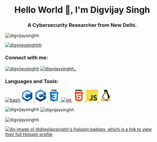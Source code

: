 <h1 align="center">Hello World 👋, I'm Digvijay Singh</h1>
<h3 align="center">A Cybersecurity Researcher from New Delhi.</h3>

<p align="left"> <img src="https://komarev.com/ghpvc/?username=digvijaysinghh&label=Profile%20views&color=0e75b6&style=flat" alt="digvijaysinghh" /> </p>

<p align="left"> <a href="https://twitter.com/digvijaysinghhh" target="blank"><img src="https://img.shields.io/twitter/follow/digvijaysinghhh?logo=twitter&style=for-the-badge" alt="digvijaysinghhh" /></a> </p>

<h3 align="left">Connect with me:</h3>
<p align="left">
<a href="https://linkedin.com/in/digvijaysinghh" target="blank"><img align="center" src="https://raw.githubusercontent.com/rahuldkjain/github-profile-readme-generator/master/src/images/icons/Social/linked-in-alt.svg" alt="digvijaysinghh" height="30" width="40" /></a>
<a href="https://instagram.com/digvijaysinghh_" target="blank"><img align="center" src="https://raw.githubusercontent.com/rahuldkjain/github-profile-readme-generator/master/src/images/icons/Social/instagram.svg" alt="digvijaysinghh_" height="30" width="40" /></a>
</p>

<h3 align="left">Languages and Tools:</h3>
<p align="left"> <a href="https://www.gnu.org/software/bash/" target="_blank" rel="noreferrer"> <img src="https://www.vectorlogo.zone/logos/gnu_bash/gnu_bash-icon.svg" alt="bash" width="40" height="40"/> </a> <a href="https://www.cprogramming.com/" target="_blank" rel="noreferrer"> <img src="https://raw.githubusercontent.com/devicons/devicon/master/icons/c/c-original.svg" alt="c" width="40" height="40"/> </a> <a href="https://www.w3schools.com/cpp/" target="_blank" rel="noreferrer"> <img src="https://raw.githubusercontent.com/devicons/devicon/master/icons/cplusplus/cplusplus-original.svg" alt="cplusplus" width="40" height="40"/> </a> <a href="https://www.w3schools.com/css/" target="_blank" rel="noreferrer"> <img src="https://raw.githubusercontent.com/devicons/devicon/master/icons/css3/css3-original-wordmark.svg" alt="css3" width="40" height="40"/> </a> <a href="https://git-scm.com/" target="_blank" rel="noreferrer"> <img src="https://www.vectorlogo.zone/logos/git-scm/git-scm-icon.svg" alt="git" width="40" height="40"/> </a> <a href="https://www.w3.org/html/" target="_blank" rel="noreferrer"> <img src="https://raw.githubusercontent.com/devicons/devicon/master/icons/html5/html5-original-wordmark.svg" alt="html5" width="40" height="40"/> </a> <a href="https://developer.mozilla.org/en-US/docs/Web/JavaScript" target="_blank" rel="noreferrer"> <img src="https://raw.githubusercontent.com/devicons/devicon/master/icons/javascript/javascript-original.svg" alt="javascript" width="40" height="40"/> </a> <a href="https://www.linux.org/" target="_blank" rel="noreferrer"> <img src="https://raw.githubusercontent.com/devicons/devicon/master/icons/linux/linux-original.svg" alt="linux" width="40" height="40"/> </a> </p>

<p><img align="left" src="https://github-readme-stats.vercel.app/api/top-langs?username=digvijaysinghh&show_icons=true&locale=en&layout=compact" alt="digvijaysinghh" /></p>

<p>&nbsp;<img align="center" src="https://github-readme-stats.vercel.app/api?username=digvijaysinghh&show_icons=true&theme=dark&cache_seconds=1800&locale=en" alt="digvijaysinghh" /></p>
<p><img align="center" src="https://github-readme-streak-stats.herokuapp.com/?user=digvijaysinghh&" alt="digvijaysinghh" /></p>

[![An image of @digvijaysinghh's Holopin badges, which is a link to view their full Holopin profile](https://holopin.me/digvijaysinghh)](https://holopin.io/@digvijaysinghh)

